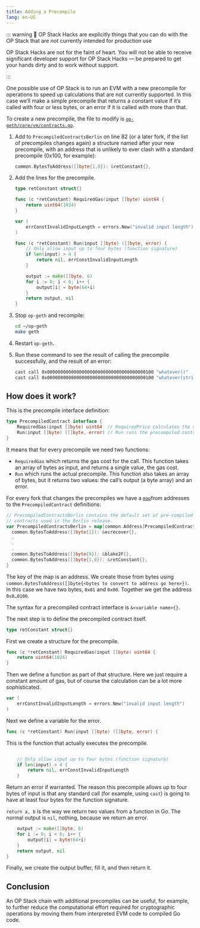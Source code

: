 ```yaml
---
title: Adding a Precompile
lang: en-US
---
```


::: warning 🚧 OP Stack Hacks are explicitly things that you can do with the OP Stack that are *not* currently intended for production use

OP Stack Hacks are not for the faint of heart. You will not be able to receive significant developer support for OP Stack Hacks — be prepared to get your hands dirty and to work without support.

:::

One possible use of OP Stack is to run an EVM with a new precompile for operations to speed up calculations that are not currently supported. In this case we’ll make a simple precompile that returns a constant value if it’s called with four or less bytes, or an error if it is called with more than that.

To create a new precompile, the file to modify is [`op-geth/core/vm/contracts.go`](https://github.com/ethereum-optimism/op-geth/blob/optimism-history/core/vm/contracts.go).

1. Add to `PrecompiledContractsBerlin` on line 82 (or a later fork, if the list of precompiles changes again) a structure named after your new precompile, with an address that is unlikely to ever clash with a standard precompile (0x100, for example):

    ```go
    common.BytesToAddress([]byte{1,0}): &retConstant{},
    ```

1. Add the lines for the precompile. 

    ```go
    type retConstant struct{}

    func (c *retConstant) RequiredGas(input []byte) uint64 {
        return uint64(1024)
    }

    var (
        errConstInvalidInputLength = errors.New("invalid input length")
    )

    func (c *retConstant) Run(input []byte) ([]byte, error) {
        // Only allow input up to four bytes (function signature)
        if len(input) > 4 {
            return nil, errConstInvalidInputLength
        }

        output := make([]byte, 6)
        for i := 0; i < 6; i++ {
            output[i] = byte(64+i)
        }
        return output, nil
    }
    ```

1. Stop `op-geth` and recompile:

    ```bash
    cd ~/op-geth
    make geth
    ```

1. Restart `op-geth`.

1. Run these command to see the result of calling the precompile successfully, and the result of an error:

    ```bash
    cast call 0x0000000000000000000000000000000000000100 "whatever()"
    cast call 0x0000000000000000000000000000000000000100 "whatever(string)" "fail"
    ```

## How does it work?

This is the precompile interface definition:

```go
type PrecompiledContract interface {
	RequiredGas(input []byte) uint64  // RequiredPrice calculates the contract gas use
	Run(input []byte) ([]byte, error) // Run runs the precompiled contract
}
```

It means that for every precompile we need two functions:

- `RequiredGas` which returns the gas cost for the call. This function takes an array of bytes as input, and returns a single value, the gas cost.
- `Run` which runs the actual precompile. This function also takes an array of bytes, but it returns two values: the call’s output (a byte array) and an error.

For every fork that changes the precompiles we have a [`map`](https://www.w3schools.com/go/go_maps.php)from addresses to the `PrecompiledContract` definitions:

```go
// PrecompiledContractsBerlin contains the default set of pre-compiled Ethereum
// contracts used in the Berlin release.
var PrecompiledContractsBerlin = map[common.Address]PrecompiledContract{
  common.BytesToAddress([]byte{1}): &ecrecover{},
  .
  .
  .
  common.BytesToAddress([]byte{9}): &blake2F{},
  common.BytesToAddress([]byte{1,0}): &retConstant{},
}
```

The key of the map is an address. We create those from bytes using `common.BytesToAddress([]byte{<bytes to convert to address go here>})`.  In this case we have two bytes, `0x01` and `0x00`. Together we get the address `0x0…0100`.

The syntax for a precompiled contract interface is `&<variable name>{}`.

The next step is to define the precompiled contract itself.

```go
type retConstant struct{}
```

First we create a structure for the precompile. 

```go
func (c *retConstant) RequiredGas(input []byte) uint64 {
    return uint64(1024)
}
```

Then we define a function as part of that structure. Here we just require a constant amount of gas, but of course the calculation can be a lot more sophisticated.

```go
var (
    errConstInvalidInputLength = errors.New("invalid input length")
)

```

Next we define a variable for the error. 

```go
func (c *retConstant) Run(input []byte) ([]byte, error) {
```

This is the function that actually executes the precompile.

```go

    // Only allow input up to four bytes (function signature)
    if len(input) > 4 {
        return nil, errConstInvalidInputLength
    }
```

Return an error if warranted. The reason this precompile allows up to four bytes of input is that any standard call (for example, using `cast`) is going to have at least four bytes for the function signature. 

`return a, b` is the way we return two values from a function in Go. The normal output is `nil`, nothing, because we return an error.

```go
    output := make([]byte, 6)
    for i := 0; i < 6; i++ {
        output[i] = byte(64+i)
    }
    return output, nil
}
```

Finally, we create the output buffer, fill it, and then return it.

## Conclusion

An OP Stack chain with additional precompiles can be useful, for example, to further reduce the computational effort required for cryptographic operations by moving them from interpreted EVM code to compiled Go code.